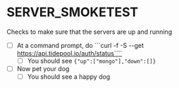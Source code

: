 # SERVER_SMOKETEST

Checks to make sure that the servers are up and running

- [ ] At a command prompt, do ```curl -f -S --get https://api.tidepool.io/auth/status````
    - [ ] You should see ```{"up":["mongo"],"down":[]}```
- [ ] Now pet your dog
    - [ ] You should see a happy dog
